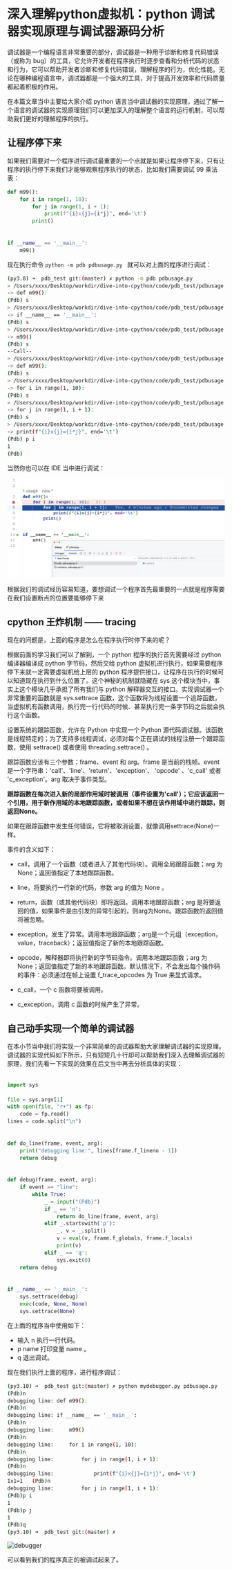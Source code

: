 # 深入理解python虚拟机：python 调试器实现原理与调试器源码分析

调试器是一个编程语言非常重要的部分，调试器是一种用于诊断和修复代码错误（或称为 bug）的工具，它允许开发者在程序执行时逐步查看和分析代码的状态和行为，它可以帮助开发者诊断和修复代码错误，理解程序的行为，优化性能。无论在哪种编程语言中，调试器都是一个强大的工具，对于提高开发效率和代码质量都起着积极的作用。

在本篇文章当中主要给大家介绍 python 语言当中调试器的实现原理，通过了解一个语言的调试器的实现原理我们可以更加深入的理解整个语言的运行机制，可以帮助我们更好的理解程序的执行。

## 让程序停下来

如果我们需要对一个程序进行调试最重要的一个点就是如果让程序停下来，只有让程序的执行停下来我们才能够观察程序执行的状态，比如我们需要调试 99 乘法表：

```python
def m99():
    for i in range(1, 10):
        for j in range(1, i + 1):
            print(f"{i}x{j}={i*j}", end='\t')
        print()


if __name__ == '__main__':
    m99()
```

现在执行命令 `python -m pdb pdbusage.py `  就可以对上面的程序进行调试：

```bash
(py3.8) ➜  pdb_test git:(master) ✗ python -m pdb pdbusage.py
> /Users/xxxx/Desktop/workdir/dive-into-cpython/code/pdb_test/pdbusage.py(3)<module>()
-> def m99():
(Pdb) s
> /Users/xxxx/Desktop/workdir/dive-into-cpython/code/pdb_test/pdbusage.py(10)<module>()
-> if __name__ == '__main__':
(Pdb) s
> /Users/xxxx/Desktop/workdir/dive-into-cpython/code/pdb_test/pdbusage.py(11)<module>()
-> m99()
(Pdb) s
--Call--
> /Users/xxxx/Desktop/workdir/dive-into-cpython/code/pdb_test/pdbusage.py(3)m99()
-> def m99():
(Pdb) s
> /Users/xxxx/Desktop/workdir/dive-into-cpython/code/pdb_test/pdbusage.py(4)m99()
-> for i in range(1, 10):
(Pdb) s
> /Users/xxxx/Desktop/workdir/dive-into-cpython/code/pdb_test/pdbusage.py(5)m99()
-> for j in range(1, i + 1):
(Pdb) s
> /Users/xxxx/Desktop/workdir/dive-into-cpython/code/pdb_test/pdbusage.py(6)m99()
-> print(f"{i}x{j}={i*j}", end='\t')
(Pdb) p i
1
(Pdb) 
```

当然你也可以在 IDE 当中进行调试：

![76-debugger](../images/76-debugger.png)

根据我们的调试经历容易知道，要想调试一个程序首先最重要的一点就是程序需要在我们设置断点的位置要能够停下来

## cpython 王炸机制 —— tracing

现在的问题是，上面的程序是怎么在程序执行时停下来的呢？

根据前面的学习我们可以了解到，一个 python 程序的执行首先需要经过 python 编译器编译成 python 字节码，然后交给 python 虚拟机进行执行，如果需要程序停下来就一定需要虚拟机给上层的 python 程序提供接口，让程序在执行的时候可以知道现在执行到什么位置了。这个神秘的机制就隐藏在 sys 这个模块当中，事实上这个模块几乎承担了所有我们与 python 解释器交互的接口。实现调试器一个非常重要的函数就是 sys.settrace 函数，这个函数将为线程设置一个追踪函数，当虚拟机有函数调用，执行完一行代码的时候、甚至执行完一条字节码之后就会执行这个函数。

设置系统的跟踪函数，允许在 Python 中实现一个 Python 源代码调试器。该函数是线程特定的；为了支持多线程调试，必须对每个正在调试的线程注册一个跟踪函数，使用 settrace() 或者使用 threading.settrace() 。

跟踪函数应该有三个参数：frame、event 和 arg。frame 是当前的栈帧。event 是一个字符串：'call'、'line'、'return'、'exception'、 'opcode' 、'c_call' 或者  'c_exception'。arg 取决于事件类型。

**跟踪函数在每次进入新的局部作用域时被调用（事件设置为'call'）；它应该返回一个引用，用于新作用域的本地跟踪函数，或者如果不想在该作用域中进行跟踪，则返回None。**

如果在跟踪函数中发生任何错误，它将被取消设置，就像调用settrace(None)一样。

事件的含义如下：

- call，调用了一个函数（或者进入了其他代码块）。调用全局跟踪函数；arg 为 None；返回值指定了本地跟踪函数。

- line，将要执行一行新的代码，参数 arg 的值为 None 。

- return，函数（或其他代码块）即将返回。调用本地跟踪函数；arg 是将要返回的值，如果事件是由引发的异常引起的，则arg为None。跟踪函数的返回值将被忽略。

- exception，发生了异常。调用本地跟踪函数；arg是一个元组（exception，value，traceback）；返回值指定了新的本地跟踪函数。

- opcode，解释器即将执行新的字节码指令。调用本地跟踪函数；arg 为 None；返回值指定了新的本地跟踪函数。默认情况下，不会发出每个操作码的事件：必须通过在帧上设置 f_trace_opcodes 为 True 来显式请求。

- c_call，一个 c 函数将要被调用。

- c_exception，调用 c 函数的时候产生了异常。

## 自己动手实现一个简单的调试器

在本小节当中我们将实现一个非常简单的调试器帮助大家理解调试器的实现原理。调试器的实现代码如下所示，只有短短几十行却可以帮助我们深入去理解调试器的原理，我们先看一下实现的效果在后文当中再去分析具体的实现：

```python

import sys

file = sys.argv[1]
with open(file, "r+") as fp:
    code = fp.read()
lines = code.split("\n")


def do_line(frame, event, arg):
    print("debugging line:", lines[frame.f_lineno - 1])
    return debug


def debug(frame, event, arg):
    if event == "line":
        while True:
            _ = input("(Pdb)")
            if _ == 'n':
                return do_line(frame, event, arg)
            elif _.startswith('p'):
                _, v = _.split()
                v = eval(v, frame.f_globals, frame.f_locals)
                print(v)
            elif _ == 'q':
                sys.exit(0)
    return debug


if __name__ == '__main__':
    sys.settrace(debug)
    exec(code, None, None)
    sys.settrace(None)
```

在上面的程序当中使用如下：

- 输入 n 执行一行代码。
- p name 打印变量 name 。
- q 退出调试。

现在我们执行上面的程序，进行程序调试：

```bash
(py3.10) ➜  pdb_test git:(master) ✗ python mydebugger.py pdbusage.py
(Pdb)n
debugging line: def m99():
(Pdb)n
debugging line: if __name__ == '__main__':
(Pdb)n
debugging line:     m99()
(Pdb)n
debugging line:     for i in range(1, 10):
(Pdb)n
debugging line:         for j in range(1, i + 1):
(Pdb)n
debugging line:             print(f"{i}x{j}={i*j}", end='\t')
1x1=1   (Pdb)n
debugging line:         for j in range(1, i + 1):
(Pdb)p i
1
(Pdb)p j
1
(Pdb)q
(py3.10) ➜  pdb_test git:(master) ✗ 
```

![debugger](../images/debugger.gif)

可以看到我们的程序真正的被调试起来了。